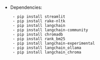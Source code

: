- Dependencies:
  
       - pip install streamlit
       - pip install rake-nltk
       - pip install langchain
       - pip install langchain-community
       - pip install chromadb
       - pip install rank_bm25
       - pip install langchain-experimental
       - pip install langchain_ollama
       - pip install langchain_chroma
